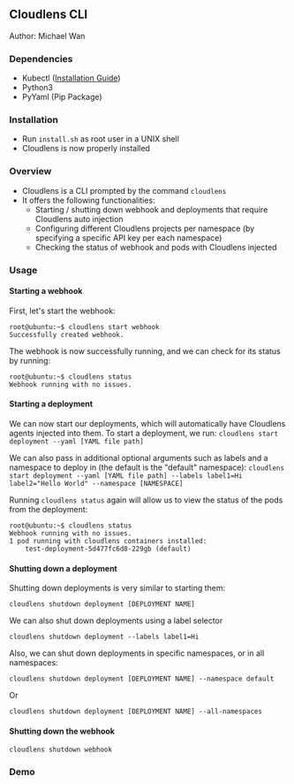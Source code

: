 ## Cloudlens CLI
Author: Michael Wan

### Dependencies
- Kubectl ([Installation Guide](https://kubernetes.io/docs/tasks/tools/install-kubectl/))
- Python3
- PyYaml (Pip Package)


### Installation
- Run ```install.sh``` as root user in a UNIX shell
- Cloudlens is now properly installed

### Overview
- Cloudlens is a CLI prompted by the command ```cloudlens```
- It offers the following functionalities:
	- Starting / shutting down webhook and deployments that require Cloudlens auto injection
	- Configuring different Cloudlens projects per namespace (by specifying a specific API key per each namespace)
	- Checking the status of webhook and pods with Cloudlens injected

### Usage
#### Starting a webhook
First, let's start the webhook:
```console
root@ubuntu:~$ cloudlens start webhook
Successfully created webhook.
```
The webhook is now successfully running, and we can check for its status by running:
```console
root@ubuntu:~$ cloudlens status
Webhook running with no issues.
```
#### Starting a deployment
We can now start our deployments, which will automatically have Cloudlens agents injected into them. To start a deployment, we run:
```cloudlens start deployment --yaml [YAML file path]```

We can also pass in additional optional arguments such as labels and a namespace to deploy in (the default is the "default" namespace):
```cloudlens start deployment --yaml [YAML file path] --labels label1=Hi label2="Hello World" --namespace [NAMESPACE]```

Running ```cloudlens status``` again will allow us to view the status of the pods from the deployment:
```console
root@ubuntu:~$ cloudlens status
Webhook running with no issues.
1 pod running with cloudlens containers installed:
	test-deployment-5d477fc6d8-229gb (default)
```
#### Shutting down a deployment
Shutting down deployments is very similar to starting them:
```
cloudlens shutdown deployment [DEPLOYMENT NAME]
```
We can also shut down deployments using a label selector
```
cloudlens shutdown deployment --labels label1=Hi
```
Also, we can shut down deployments in specific namespaces, or in all namespaces:
```
cloudlens shutdown deployment [DEPLOYMENT NAME] --namespace default
```
Or
```
cloudlens shutdown deployment [DEPLOYMENT NAME] --all-namespaces
```
#### Shutting down the webhook
```
cloudlens shutdown webhook
```

### Demo